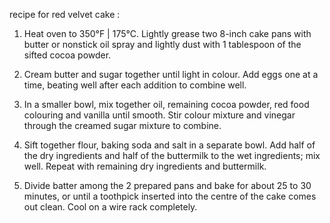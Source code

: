 recipe for red velvet cake :
1. Heat oven to 350°F | 175°C. Lightly grease two 8-inch cake pans with butter or nonstick oil spray and lightly dust with 1 tablespoon of the sifted cocoa powder.
2. Cream butter and sugar together until light in colour. Add eggs one at a time, beating well after each addition to combine well.

3. In a smaller bowl, mix together oil, remaining cocoa powder, red food colouring and vanilla until smooth. Stir colour mixture and vinegar through the creamed sugar mixture to combine.

4. Sift together flour, baking soda and salt in a separate bowl. Add half of the dry ingredients and half of the buttermilk to the wet ingredients; mix well. Repeat with remaining dry ingredients and buttermilk. 

5. Divide batter among the 2 prepared pans and bake for about 25 to 30 minutes, or until a toothpick inserted into the centre of the cake comes out clean. Cool on a wire rack completely.